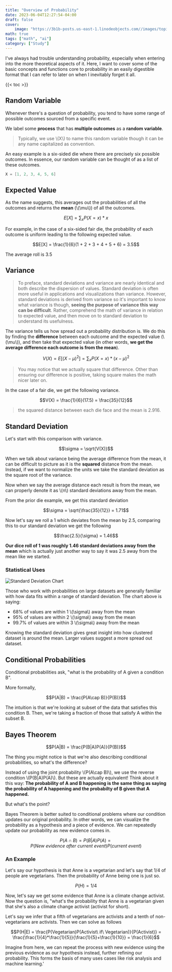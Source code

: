 ```yaml
---
title: "Overview of Probability"
date: 2023-06-04T12:27:54-04:00
draft: false
cover:
    image: "https://3b1b-posts.us-east-1.linodeobjects.com//images/topics/probability.jpg"
math: true
tags: ["math", "ai"]
category: ["Study"]
---
```


I've always had trouble understanding probability, especially when entering into the more theoretical aspects of it. Here, I want to cover some of the basic concepts and functions core to probability in an easily digestible format that I can refer to later on when I inevitably forget it all.

{{< toc >}}

## Random Variable

Whenever there's a question of probability, you tend to have some range of possible outcomes sourced from a specific event.

We label some **process** that has **multiple outcomes** as a **random variable**.

> Typically, we use \\(X\\) to name this random variable though it can be any name capitalized as convention.

An easy example is a six-sided die where there are precisely six possible outcomes. In essence, our random variable can be thought of as a list of these outcomes.

```c
X = [1, 2, 3, 4, 5, 6]
```

## Expected Value

As the name suggests, this averages out the probabilities of all the outcomes and returns the **mean** (\\(\mu\\)) of all the outcomes.

$$E[X] = \sum_{x} P(X=x)*x$$

For example, in the case of a six-sided fair die, the probability of each outcome is uniform leading to the following expected value.

$$E[X] = \frac{1}{6}(1 + 2 + 3 + 4 + 5 + 6) = 3.5$$

The average roll is 3.5

## Variance

> To preface, standard deviations and variance are nearly identical and both describe the dispersion of values. Standard deviation is often more useful in applications and visualizations than variance. However, standard deviations is derived from variance so it's important to know what variance is though, **seeing the purpose of variance this way can be difficult**. Rather, comprehend the math of variance in relation to expected value, and then move on to standard deviation to understand its usefulness.

The variance tells us how spread out a probability distribution is. We do this by finding the **difference** between each outcome and the expected value (\\(\mu\\)), and then take that expected value (in other words, **we get the average difference each outcome is from the mean**).

$$V(X) = E[(X - \mu)^2] = \sum_{x} P(X=x)*(x-\mu)^2$$

> You may notice that we actually square that difference. Other than ensuring our difference is positive, taking square makes the math nicer later on.

In the case of a fair die, we get the following variance.

$$V(X) = \frac{1}{6}(17.5) = \frac{35}{12}$$

> the squared distance between each die face and the mean is 2.916.

## Standard Deviation

Let's start with this comparison with variance.

$$\sigma = \sqrt{V(X)}$$

When we talk about variance being the average difference from the mean, it can be difficult to picture as it is the **squared** distance from the mean. Instead, if we want to normalize the units we take the standard deviation as the square root of the variance.

Now when we say the average distance each result is from the mean, we can properly denote it as \\(n\\) standard deviations away from the mean.

From the prior die example, we get this standard deviation

$$\sigma = \sqrt{\frac{35}{12}} = 1.71$$

Now let's say we roll a 1 which deviates from the mean by 2.5, comparing this to our standard deviation we get the following

$$\frac{2.5}{\sigma} = 1.46$$

**Our dice roll of 1 was roughly 1.46 standard deviations away from the mean** which is actually just another way to say it was 2.5 away from the mean like we started.

### Statistical Uses

![Standard Deviation Chart](https://www.wallstreetmojo.com/wp-content/uploads/2019/03/SD-Graph-1.gif)

Those who work with probabilities on large datasets are generally familiar with how data fits within a range of standard deviation. The chart above is saying:

- 68% of values are within 1 \\(\sigma\\) away from the mean
- 95% of values are within 2 \\(\sigma\\) away from the mean
- 99.7% of values are within 3 \\(\sigma\\) away from the mean

Knowing the standard deviation gives great insight into how clustered dataset is around the mean. Larger values suggest a more spread out dataset.

## Conditional Probabilities

Conditional probabilities ask, "what is the probability of A given a condition B".

More formally,

$$P(A|B) = \frac{P(A\cap B)}{P(B)}$$

The intuition is that we're looking at subset of the data that satisfies this condition B. Then, we're taking a fraction of those that satisfy A within the subset B.

## Bayes Theorem

$$P(A|B) = \frac{P(B|A)P(A)}{P(B)}$$

The thing you might notice is that we're also describing conditional probabilities, so what's the difference?

Instead of using the joint probability \\(P(A\cap B)\\), we use the reverse condition \\(P(B|A)P(A)\\). But these are actually equivalent! Think about it this way: **The probability of A and B happening is the same thing as saying the probability of A happening and the probabilty of B given that A happened.**

But what's the point?

Bayes Theorem is better suited to conditional problems where our condition updates our original probability. In other words, we can visualize the probability as a hypothesis and a piece of evidence. We can repeatedly update our probability as new evidence comes in.

$$P(A\cap B) = P(B|A)P(A) = P(New\ evidence\ after\ current\ event)P(current\ event)$$

### An Example

Let's say our hypothesis is that Anne is a vegetarian and let's say that 1/4 of people are vegetarians. Then the probability of Anne being one is just so.

$$P(H) = 1/4$$

Now, let's say we get some evidence that Anne is a climate change activist. Now the question is, "what's the probability that Anne is a vegetarian given that she's also a climate change activist (activist for short).

Let's say we infer that a fifth of vegetarians are activists and a tenth of non-vegetarians are activists. Then we can solve as follows

$$P(H|E) = \frac{P(Vegetarian)P(Activist\ if\ Vegetarian)}{P(Activist)} = \frac{\frac{1}{4}*\frac{1}{5}}{\frac{1}{5}+\frac{1}{10}} = \frac{1}{6}$$

Imagine from here, we can repeat the process with new evidence using the previous evidence as our hypothesis instead, further refining our probability. This forms the basis of many uses cases like risk analysis and machine learning.'